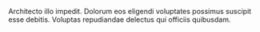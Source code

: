 Architecto illo impedit. Dolorum eos eligendi voluptates possimus suscipit esse debitis. Voluptas repudiandae delectus qui officiis quibusdam.